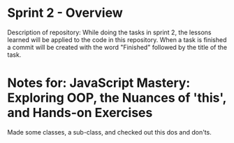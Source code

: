 # Sprint 2 - Overview
Description of repository:
While doing the tasks in sprint 2, the lessons learned will be applied to the code in this repository.
When a task is finished a commit will be created with the word "Finished" followed by the title of the task.

# Notes for: JavaScript Mastery: Exploring OOP, the Nuances of 'this', and Hands-on Exercises
Made some classes, a sub-class, and checked out this dos and don'ts.